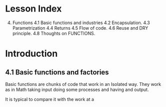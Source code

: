 # Lesson Index

4. Functions
  4.1 Basic functions and industries
  4.2 Encapsulation.
  4.3 Parametrization
  4.4 Returns
  4.5 Flow of code.
  4.6 Reuse and DRY principle.
  4.8 Thoughts on FUNCTIONS.

# Introduction 

## 4.1 Basic functions and factories
Basic functions are chunks of code that work in an Isolated way. They work as in Math taking input doing some processes and having and output.

It is typical to compare it with the work at a 